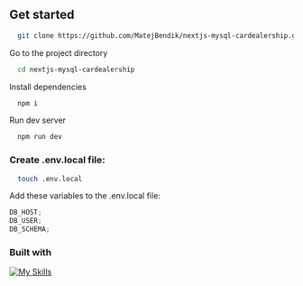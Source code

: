 ## Get started

```bash
  git clone https://github.com/MatejBendik/nextjs-mysql-cardealership.git
```

Go to the project directory

```bash
  cd nextjs-mysql-cardealership
```

Install dependencies

```bash
  npm i
```

Run dev server

```bash
  npm run dev
```

### Create .env.local file:

```bash
  touch .env.local
```

Add these variables to the .env.local file:

```js
DB_HOST;
DB_USER;
DB_SCHEMA;
```

### Built with

[![My Skills](https://skillicons.dev/icons?i=nextjs,ts,tailwind,mysql)](https://skillicons.dev)
